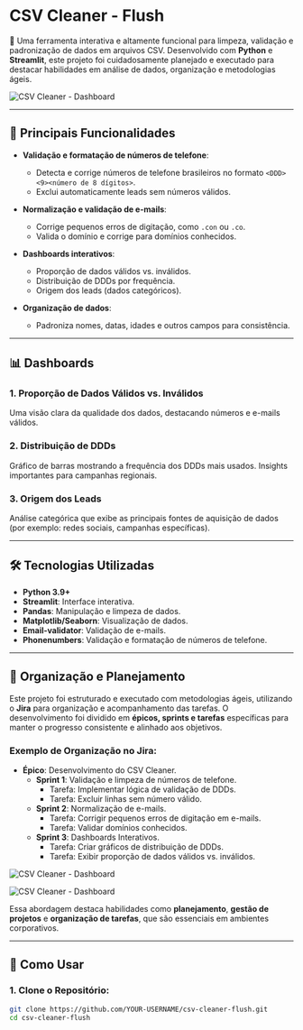 # CSV Cleaner - Flush
🚀 Uma ferramenta interativa e altamente funcional para limpeza, validação e padronização de dados em arquivos CSV. Desenvolvido com **Python** e **Streamlit**, este projeto foi cuidadosamente planejado e executado para destacar habilidades em análise de dados, organização e metodologias ágeis.

![CSV Cleaner - Dashboard](assets/dashboard_example.png)

---

## 🌟 **Principais Funcionalidades**
- **Validação e formatação de números de telefone**:
  - Detecta e corrige números de telefone brasileiros no formato `<DDD><9><número de 8 dígitos>`.
  - Exclui automaticamente leads sem números válidos.

- **Normalização e validação de e-mails**:
  - Corrige pequenos erros de digitação, como `.con` ou `.co`.
  - Valida o domínio e corrige para domínios conhecidos.

- **Dashboards interativos**:
  - Proporção de dados válidos vs. inválidos.
  - Distribuição de DDDs por frequência.
  - Origem dos leads (dados categóricos).

- **Organização de dados**:
  - Padroniza nomes, datas, idades e outros campos para consistência.

---

## 📊 **Dashboards**
### **1. Proporção de Dados Válidos vs. Inválidos**
Uma visão clara da qualidade dos dados, destacando números e e-mails válidos.

### **2. Distribuição de DDDs**
Gráfico de barras mostrando a frequência dos DDDs mais usados. Insights importantes para campanhas regionais.

### **3. Origem dos Leads**
Análise categórica que exibe as principais fontes de aquisição de dados (por exemplo: redes sociais, campanhas específicas).

---

## 🛠️ **Tecnologias Utilizadas**
- **Python 3.9+**
- **Streamlit**: Interface interativa.
- **Pandas**: Manipulação e limpeza de dados.
- **Matplotlib/Seaborn**: Visualização de dados.
- **Email-validator**: Validação de e-mails.
- **Phonenumbers**: Validação e formatação de números de telefone.

---

## 📂 **Organização e Planejamento**
Este projeto foi estruturado e executado com metodologias ágeis, utilizando o **Jira** para organização e acompanhamento das tarefas. O desenvolvimento foi dividido em **épicos, sprints e tarefas** específicas para manter o progresso consistente e alinhado aos objetivos.

### **Exemplo de Organização no Jira**:
- **Épico**: Desenvolvimento do CSV Cleaner.
  - **Sprint 1**: Validação e limpeza de números de telefone.
    - Tarefa: Implementar lógica de validação de DDDs.
    - Tarefa: Excluir linhas sem número válido.
  - **Sprint 2**: Normalização de e-mails.
    - Tarefa: Corrigir pequenos erros de digitação em e-mails.
    - Tarefa: Validar domínios conhecidos.
  - **Sprint 3**: Dashboards Interativos.
    - Tarefa: Criar gráficos de distribuição de DDDs.
    - Tarefa: Exibir proporção de dados válidos vs. inválidos.

![CSV Cleaner - Dashboard](assets/dashboard_jira1.png)

![CSV Cleaner - Dashboard](assets/dashboard_jira2.png)

Essa abordagem destaca habilidades como **planejamento**, **gestão de projetos** e **organização de tarefas**, que são essenciais em ambientes corporativos.

---

## 🚀 **Como Usar**
### 1. Clone o Repositório:
```bash
git clone https://github.com/YOUR-USERNAME/csv-cleaner-flush.git
cd csv-cleaner-flush
